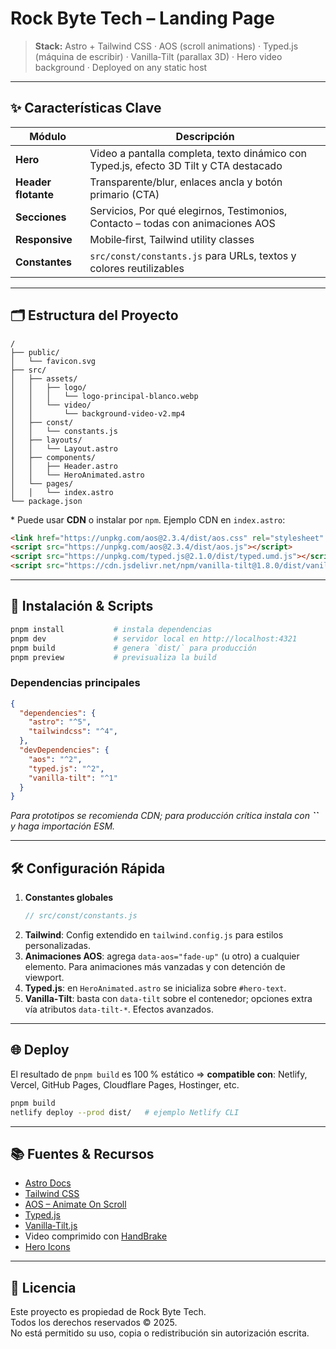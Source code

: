 # Rock Byte Tech – Landing Page

> **Stack:** Astro + Tailwind CSS · AOS (scroll animations) · Typed.js (máquina de escribir) · Vanilla‑Tilt (parallax 3D) · Hero video background · Deployed on any static host

---

## ✨ Características Clave

| Módulo              | Descripción                                                                            |
| ------------------- | -------------------------------------------------------------------------------------- |
| **Hero**            | Video a pantalla completa, texto dinámico con Typed.js, efecto 3D Tilt y CTA destacado |
| **Header flotante** | Transparente/blur, enlaces ancla y botón primario (CTA)                                |
| **Secciones**       | Servicios, Por qué elegirnos, Testimonios, Contacto – todas con animaciones AOS        |
| **Responsive**      | Mobile‑first, Tailwind utility classes                                                 |
| **Constantes**      | `src/const/constants.js` para URLs, textos y colores reutilizables                     |

---

## 🗂 Estructura del Proyecto

```text
/
├── public/
│   └── favicon.svg
├── src/
│   ├── assets/
│   │   ├── logo/
│   │   │   └── logo-principal-blanco.webp
│   │   └── video/
│   │       └── background-video-v2.mp4
│   ├── const/
│   │   └── constants.js
│   ├── layouts/
│   │   └── Layout.astro
│   ├── components/
│   │   ├── Header.astro
│   │   └── HeroAnimated.astro
│   └── pages/
│   │   └── index.astro
└── package.json
```

\* Puede usar **CDN** o instalar por `npm`. Ejemplo CDN en `index.astro`:

```html
<link href="https://unpkg.com/aos@2.3.4/dist/aos.css" rel="stylesheet" />
<script src="https://unpkg.com/aos@2.3.4/dist/aos.js"></script>
<script src="https://unpkg.com/typed.js@2.1.0/dist/typed.umd.js"></script>
<script src="https://cdn.jsdelivr.net/npm/vanilla-tilt@1.8.0/dist/vanilla-tilt.min.js"></script>
```

---

## 🚀 Instalación & Scripts

```bash
pnpm install           # instala dependencias
pnpm dev               # servidor local en http://localhost:4321
pnpm build             # genera `dist/` para producción
pnpm preview           # previsualiza la build
```

### Dependencias principales

```json
{
  "dependencies": {
    "astro": "^5",
    "tailwindcss": "^4",
  },
  "devDependencies": {
    "aos": "^2",
    "typed.js": "^2",
    "vanilla-tilt": "^1"
  }
}
```

*Para prototipos se recomienda CDN; para producción crítica instala con **``** y haga importación ESM.*

---

## 🛠 Configuración Rápida

1. **Constantes globales**
   ```js
   // src/const/constants.js
   ```
2. **Tailwind**: Config extendido en `tailwind.config.js` para estilos personalizadas.
3. **Animaciones AOS**: agrega `data-aos="fade-up"` (u otro) a cualquier elemento. Para animaciones más vanzadas y con detención de viewport.
4. **Typed.js**: en `HeroAnimated.astro` se inicializa sobre `#hero-text`.
5. **Vanilla‑Tilt**: basta con `data-tilt` sobre el contenedor; opciones extra vía atributos `data-tilt-*`. Efectos avanzados.

---

## 🌐 Deploy

El resultado de `pnpm build` es 100 % estático ⇒ **compatible con**: Netlify, Vercel, GitHub Pages, Cloudflare Pages, Hostinger, etc.

```bash
pnpm build
netlify deploy --prod dist/   # ejemplo Netlify CLI
```

---

## 📚 Fuentes & Recursos

- [Astro Docs](https://docs.astro.build)
- [Tailwind CSS](https://tailwindcss.com)
- [AOS – Animate On Scroll](https://michalsnik.github.io/aos/)
- [Typed.js](https://mattboldt.github.io/typed.js/)
- [Vanilla‑Tilt.js](https://micku7zu.github.io/vanilla-tilt.js/)
- Video comprimido con [HandBrake](https://handbrake.fr/)
- [Hero Icons](https://heroicons.com)

---

## 📄 Licencia

Este proyecto es propiedad de Rock Byte Tech.  
Todos los derechos reservados © 2025.  
No está permitido su uso, copia o redistribución sin autorización escrita.

